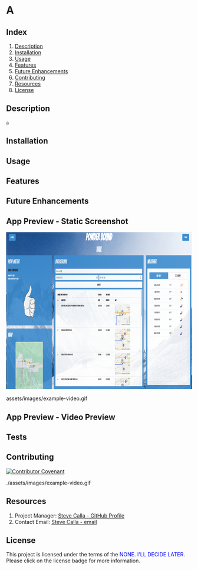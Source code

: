 # A 


## Index

1. [Description](#description)
2. [Installation](#installation)
3. [Usage](#usage)
4. [Features](#features)
5. [Future Enhancements](#future-enhancements)
6. [Contributing](#contributing)
7. [Resources](#resources)
8. [License](#license)

## Description

```
a 
```

## Installation



## Usage



## Features


<!-- 
1. TBD
2. TBD
3. TBD
-->
## Future Enhancements


<!-- 
1. TBD
2. TBD
3. TBD
-->

## App Preview - Static Screenshot

<img alt="" src="example-image.png" width="100%" height="425"/>

assets/images/example-video.gif


## App Preview - Video Preview

<!-- <img alt="" src="./assets/images/example-video.gif" width="100%" height="425"/> -->

## Tests



## Contributing
[![Contributor Covenant](https://img.shields.io/badge/Contributor%20Covenant-2.1-4baaaa.svg)](code_of_conduct.md)

./assets/images/example-video.gif

## Resources

1. Project Manager: [Steve Calla - GitHub Profile](https://github.com/)
2. Contact Email: [Steve Calla - email](a@a.com)

## License 

This project is licensed under the terms of the <span style="color:blue">NONE. I'LL DECIDE LATER</span>. Please click on the license badge for more information.

<!-- DELETE THIS SECTION FOR THE FINAL README. Per Github, you are under no obligation to choose a license. However, without a license, the default copyright laws apply, meaning that you retain all rights to your source code and no one may reproduce, distribute, or create derivative works from your work. If you're creating an open source project, we strongly encourage you to include an open source license. The Open Source Guide provides additional guidance on choosing the correct license for your project. SEE THE FOLLOWING LINKS FOR MORE INFORMATION:

1. GitHub: [Licensing a repository](https://docs.github.com/en/repositories/managing-your-repositorys-settings-and-features/customizing-your-repository/licensing-a-repository)
2. Open Source Guide: [To Choose A License](https://choosealicense.com/)
-->